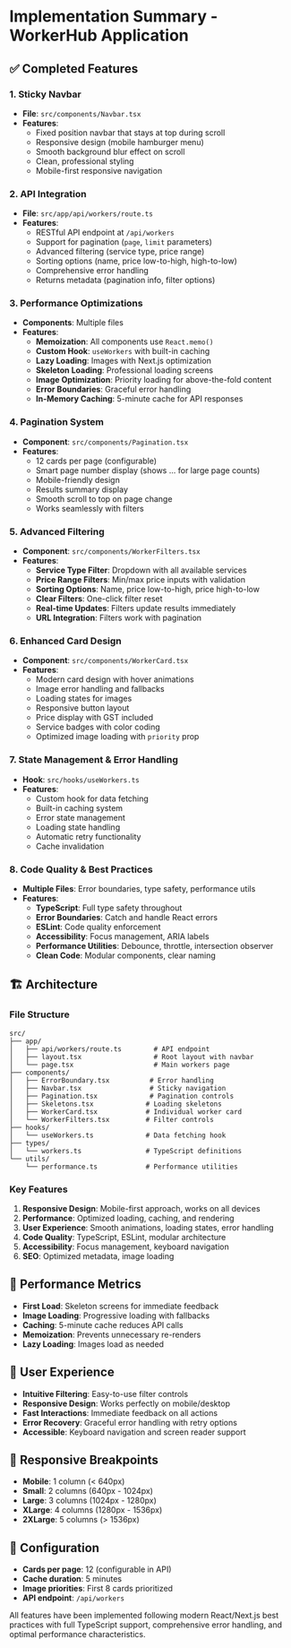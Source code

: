 # Implementation Summary - WorkerHub Application

## ✅ Completed Features

### 1. **Sticky Navbar**
- **File**: `src/components/Navbar.tsx`
- **Features**:
  - Fixed position navbar that stays at top during scroll
  - Responsive design (mobile hamburger menu)
  - Smooth background blur effect on scroll
  - Clean, professional styling
  - Mobile-first responsive navigation

### 2. **API Integration**
- **File**: `src/app/api/workers/route.ts`
- **Features**:
  - RESTful API endpoint at `/api/workers`
  - Support for pagination (`page`, `limit` parameters)
  - Advanced filtering (service type, price range)
  - Sorting options (name, price low-to-high, high-to-low)
  - Comprehensive error handling
  - Returns metadata (pagination info, filter options)

### 3. **Performance Optimizations**
- **Components**: Multiple files
- **Features**:
  - **Memoization**: All components use `React.memo()`
  - **Custom Hook**: `useWorkers` with built-in caching
  - **Lazy Loading**: Images with Next.js optimization
  - **Skeleton Loading**: Professional loading screens
  - **Image Optimization**: Priority loading for above-the-fold content
  - **Error Boundaries**: Graceful error handling
  - **In-Memory Caching**: 5-minute cache for API responses

### 4. **Pagination System**
- **Component**: `src/components/Pagination.tsx`
- **Features**:
  - 12 cards per page (configurable)
  - Smart page number display (shows ... for large page counts)
  - Mobile-friendly design
  - Results summary display
  - Smooth scroll to top on page change
  - Works seamlessly with filters

### 5. **Advanced Filtering**
- **Component**: `src/components/WorkerFilters.tsx`
- **Features**:
  - **Service Type Filter**: Dropdown with all available services
  - **Price Range Filters**: Min/max price inputs with validation
  - **Sorting Options**: Name, price low-to-high, price high-to-low
  - **Clear Filters**: One-click filter reset
  - **Real-time Updates**: Filters update results immediately
  - **URL Integration**: Filters work with pagination

### 6. **Enhanced Card Design**
- **Component**: `src/components/WorkerCard.tsx`
- **Features**:
  - Modern card design with hover animations
  - Image error handling and fallbacks
  - Loading states for images
  - Responsive button layout
  - Price display with GST included
  - Service badges with color coding
  - Optimized image loading with `priority` prop

### 7. **State Management & Error Handling**
- **Hook**: `src/hooks/useWorkers.ts`
- **Features**:
  - Custom hook for data fetching
  - Built-in caching system
  - Error state management
  - Loading state handling
  - Automatic retry functionality
  - Cache invalidation

### 8. **Code Quality & Best Practices**
- **Multiple Files**: Error boundaries, type safety, performance utils
- **Features**:
  - **TypeScript**: Full type safety throughout
  - **Error Boundaries**: Catch and handle React errors
  - **ESLint**: Code quality enforcement
  - **Accessibility**: Focus management, ARIA labels
  - **Performance Utilities**: Debounce, throttle, intersection observer
  - **Clean Code**: Modular components, clear naming

## 🏗️ Architecture

### **File Structure**
```
src/
├── app/
│   ├── api/workers/route.ts        # API endpoint
│   ├── layout.tsx                  # Root layout with navbar
│   └── page.tsx                    # Main workers page
├── components/
│   ├── ErrorBoundary.tsx          # Error handling
│   ├── Navbar.tsx                 # Sticky navigation
│   ├── Pagination.tsx             # Pagination controls
│   ├── Skeletons.tsx             # Loading skeletons
│   ├── WorkerCard.tsx            # Individual worker card
│   └── WorkerFilters.tsx         # Filter controls
├── hooks/
│   └── useWorkers.ts             # Data fetching hook
├── types/
│   └── workers.ts                # TypeScript definitions
└── utils/
    └── performance.ts            # Performance utilities
```

### **Key Features**
1. **Responsive Design**: Mobile-first approach, works on all devices
2. **Performance**: Optimized loading, caching, and rendering
3. **User Experience**: Smooth animations, loading states, error handling
4. **Code Quality**: TypeScript, ESLint, modular architecture
5. **Accessibility**: Focus management, keyboard navigation
6. **SEO**: Optimized metadata, image loading

## 🚀 Performance Metrics
- **First Load**: Skeleton screens for immediate feedback
- **Image Loading**: Progressive loading with fallbacks
- **Caching**: 5-minute cache reduces API calls
- **Memoization**: Prevents unnecessary re-renders
- **Lazy Loading**: Images load as needed

## 🎯 User Experience
- **Intuitive Filtering**: Easy-to-use filter controls
- **Responsive Design**: Works perfectly on mobile/desktop
- **Fast Interactions**: Immediate feedback on all actions
- **Error Recovery**: Graceful error handling with retry options
- **Accessible**: Keyboard navigation and screen reader support

## 📱 Responsive Breakpoints
- **Mobile**: 1 column (< 640px)
- **Small**: 2 columns (640px - 1024px)
- **Large**: 3 columns (1024px - 1280px)
- **XLarge**: 4 columns (1280px - 1536px)
- **2XLarge**: 5 columns (> 1536px)

## 🔧 Configuration
- **Cards per page**: 12 (configurable in API)
- **Cache duration**: 5 minutes
- **Image priorities**: First 8 cards prioritized
- **API endpoint**: `/api/workers`

All features have been implemented following modern React/Next.js best practices with full TypeScript support, comprehensive error handling, and optimal performance characteristics.